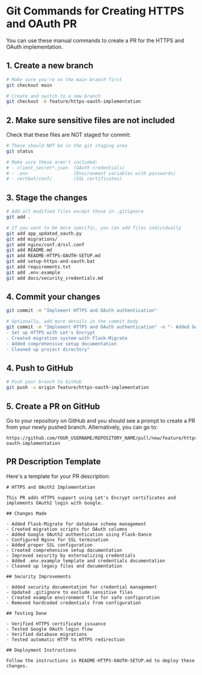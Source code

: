# Git Commands for Creating HTTPS and OAuth PR

You can use these manual commands to create a PR for the HTTPS and OAuth implementation.

## 1. Create a new branch

```bash
# Make sure you're on the main branch first
git checkout main

# Create and switch to a new branch
git checkout -b feature/https-oauth-implementation
```

## 2. Make sure sensitive files are not included

Check that these files are NOT staged for commit:

```bash
# These should NOT be in the git staging area
git status

# Make sure these aren't included:
# - client_secret*.json  (OAuth credentials)
# - .env                 (Environment variables with passwords)
# - certbot/conf/        (SSL certificates)
```

## 3. Stage the changes

```bash
# Add all modified files except those in .gitignore
git add .

# If you want to be more specific, you can add files individually
git add app_updated_oauth.py
git add migrations/
git add nginx/conf.d/ssl.conf
git add README.md
git add README-HTTPS-OAUTH-SETUP.md
git add setup-https-and-oauth.bat
git add requirements.txt
git add .env.example
git add docs/security_credentials.md
```

## 4. Commit your changes

```bash
git commit -m "Implement HTTPS and OAuth authentication"

# Optionally, add more details in the commit body
git commit -m "Implement HTTPS and OAuth authentication" -m "- Added Google OAuth2 login support
- Set up HTTPS with Let's Encrypt
- Created migration system with Flask-Migrate
- Added comprehensive setup documentation
- Cleaned up project directory"
```

## 4. Push to GitHub

```bash
# Push your branch to GitHub
git push -u origin feature/https-oauth-implementation
```

## 5. Create a PR on GitHub

Go to your repository on GitHub and you should see a prompt to create a PR from your newly pushed branch. Alternatively, you can go to:

```
https://github.com/YOUR_USERNAME/REPOSITORY_NAME/pull/new/feature/https-oauth-implementation
```

## PR Description Template

Here's a template for your PR description:

```
# HTTPS and OAuth2 Implementation

This PR adds HTTPS support using Let's Encrypt certificates and implements OAuth2 login with Google.

## Changes Made

- Added Flask-Migrate for database schema management
- Created migration scripts for OAuth columns
- Added Google OAuth2 authentication using Flask-Dance
- Configured Nginx for SSL termination
- Added proper SSL configuration
- Created comprehensive setup documentation
- Improved security by externalizing credentials
- Added .env.example template and credentials documentation
- Cleaned up legacy files and documentation

## Security Improvements

- Added security documentation for credential management
- Updated .gitignore to exclude sensitive files
- Created example environment file for safe configuration
- Removed hardcoded credentials from configuration

## Testing Done

- Verified HTTPS certificate issuance
- Tested Google OAuth login flow
- Verified database migrations
- Tested automatic HTTP to HTTPS redirection

## Deployment Instructions

Follow the instructions in README-HTTPS-OAUTH-SETUP.md to deploy these changes.
```
